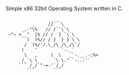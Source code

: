 Simple x86 32bit Operating System written in C.

                     _ _
              _     //` `\
          _,-"\%   // /``\`\
     ~^~ >__^  |% // /  } `\`\
            )  )%// / }  } }`\`\
           /  (%/'/.\_/\_/\_/\`/
          (    '         `-._`
           \   ,     (  \   _`-.__.-;%>
          /_`\ \      `\ \." `-..-'`
         ``` /_/`"-=-'`/_/
            ```       ```
